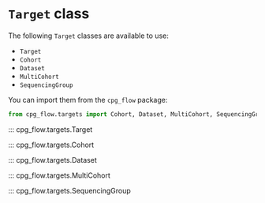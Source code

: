# `Target` class

The following `Target` classes are available to use:

- `Target`
- `Cohort`
- `Dataset`
- `MultiCohort`
- `SequencingGroup`


You can import them from the `cpg_flow` package:

```python
from cpg_flow.targets import Cohort, Dataset, MultiCohort, SequencingGroup, Target
```

::: cpg_flow.targets.Target

::: cpg_flow.targets.Cohort

::: cpg_flow.targets.Dataset

::: cpg_flow.targets.MultiCohort

::: cpg_flow.targets.SequencingGroup
